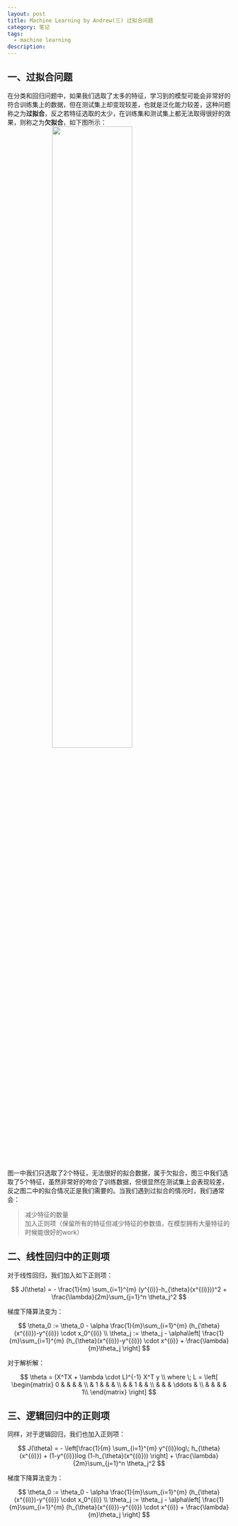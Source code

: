 ```yaml
---
layout: post
title: Machine Learning by Andrew(三) 过拟合问题
category: 笔记
tags: 
  - machine learning
description: 
---
```


<style>
img{
    width: 60%;
    padding-left: 20%;
}
</style>

## 一、过拟合问题
在分类和回归问题中，如果我们选取了太多的特征，学习到的模型可能会非常好的符合训练集上的数据，但在测试集上却变现较差，也就是泛化能力较差，这种问题称之为**过拟合**，反之若特征选取的太少，在训练集和测试集上都无法取得很好的效果，则称之为**欠拟合**，如下图所示：
![](https://res.cloudinary.com/bxy1994/image/upload/v1546549648/lr_overfitting_ywwygg.png) 

图一中我们只选取了2个特征，无法很好的拟合数据，属于欠拟合，图三中我们选取了5个特征，虽然非常好的吻合了训练数据，但很显然在测试集上会表现较差，反之图二中的拟合情况正是我们需要的。当我们遇到过拟合的情况时，我们通常会：
> 减少特征的数量  
> 加入正则项（保留所有的特征但减少特征的参数值，在模型拥有大量特征的时候能很好的work）

## 二、线性回归中的正则项
对于线性回归，我们加入如下正则项：

$$
J(\theta) = - \frac{1}{m} \sum_{i=1}^{m} (y^{(i)}-h_{\theta}(x^{(i)}))^2 + \frac{\lambda}{2m}\sum_{j=1}^n \theta_j^2
$$
  
梯度下降算法变为：

$$
\theta_0 := \theta_0 - \alpha \frac{1}{m}\sum_{i=1}^{m}  (h_{\theta}(x^{(i)})-y^{(i)}) \cdot x_0^{(i)} \\
\theta_j := \theta_j - \alpha\left[ \frac{1}{m}\sum_{i=1}^{m}  (h_{\theta}(x^{(i)})-y^{(i)}) \cdot x^{(i)} + \frac{\lambda}{m}\theta_j \right]
$$

对于解析解：  

$$
\theta = (X^TX + \lambda \cdot L)^{-1} X^T y \\
where \; L = \left[ \begin{matrix} 0 & & & & \\ & 1 & & & \\  & & 1 & & \\   & & & \ddots & \\  & & & & 1\\ \end{matrix} \right]
$$



## 三、逻辑回归中的正则项
同样，对于逻辑回归，我们也加入正则项：  

$$
J(\theta) = - \left[\frac{1}{m} \sum_{i=1}^{m} y^{(i)}log\; h_{\theta}(x^{(i)}) + (1-y^{(i)})log (1-h_{\theta}(x^{(i)})) \right] + \frac{\lambda}{2m}\sum_{j=1}^n \theta_j^2
$$

梯度下降算法变为：  

$$
\theta_0 := \theta_0 - \alpha \frac{1}{m}\sum_{i=1}^{m}  (h_{\theta}(x^{(i)})-y^{(i)}) \cdot x_0^{(i)} \\
\theta_j := \theta_j - \alpha\left[ \frac{1}{m}\sum_{i=1}^{m}  (h_{\theta}(x^{(i)})-y^{(i)}) \cdot x^{(i)} + \frac{\lambda}{m}\theta_j \right]
$$

